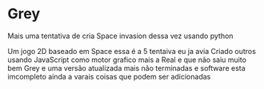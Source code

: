 # Grey
Mais uma tentativa de cria Space invasion dessa vez usando python 

Um jogo 2D baseado em Space essa é a 5 tentaiva eu ja avia Criado outros usando JavaScript como motor grafico mais a Real e que não saiu muito bem 
Grey e uma versão atualizada mais não terminadas e software  esta imcompleto ainda a varais coisas que podem ser adicionadas 
